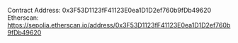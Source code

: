 Contract Address: 0x3F53D1123fF41123E0ea1D1D2ef760b9fDb49620
Etherscan: https://sepolia.etherscan.io/address/0x3F53D1123fF41123E0ea1D1D2ef760b9fDb49620
